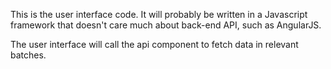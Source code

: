This is the user interface code. It will probably be written in a Javascript framework that doesn't care much about back-end API, such as AngularJS.

The user interface will call the api component to fetch data in relevant batches.
